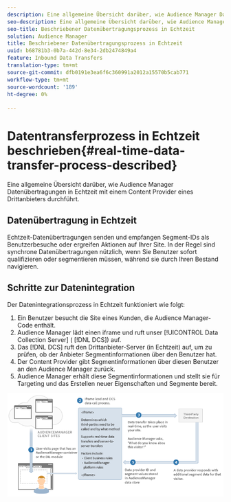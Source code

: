 ```yaml
---
description: Eine allgemeine Übersicht darüber, wie Audience Manager Datenübertragungen in Echtzeit mit einem Content Provider eines Drittanbieters durchführt.
seo-description: Eine allgemeine Übersicht darüber, wie Audience Manager Datenübertragungen in Echtzeit mit einem Content Provider eines Drittanbieters durchführt.
seo-title: Beschriebener Datenübertragungsprozess in Echtzeit
solution: Audience Manager
title: Beschriebener Datenübertragungsprozess in Echtzeit
uuid: b68781b3-0b7a-442d-8e34-2db2474849a4
feature: Inbound Data Transfers
translation-type: tm+mt
source-git-commit: dfb0191e3ea6f6c360991a2012a15570b5cab771
workflow-type: tm+mt
source-wordcount: '189'
ht-degree: 0%

---
```



# Datentransferprozess in Echtzeit beschrieben{#real-time-data-transfer-process-described}

Eine allgemeine Übersicht darüber, wie Audience Manager Datenübertragungen in Echtzeit mit einem Content Provider eines Drittanbieters durchführt.

<!-- real-time-data-transfer-explained.xml -->

## Datenübertragung in Echtzeit

Echtzeit-Datenübertragungen senden und empfangen Segment-IDs als Benutzerbesuche oder ergreifen Aktionen auf Ihrer Site. In der Regel sind synchrone Datenübertragungen nützlich, wenn Sie Benutzer sofort qualifizieren oder segmentieren müssen, während sie durch Ihren Bestand navigieren.

## Schritte zur Datenintegration

Der Datenintegrationsprozess in Echtzeit funktioniert wie folgt:

1. Ein Benutzer besucht die Site eines Kunden, die Audience Manager-Code enthält.
1. Audience Manager lädt einen iframe und ruft unser [!UICONTROL Data Collection Server] ( [!DNL DCS]) auf.
1. Das [!DNL DCS] ruft den Drittanbieter-Server (in Echtzeit) auf, um zu prüfen, ob der Anbieter Segmentinformationen über den Benutzer hat.
1. Der Content Provider gibt Segmentinformationen über diesen Benutzer an den Audience Manager zurück.
1. Audience Manager erhält diese Segmentinformationen und stellt sie für Targeting und das Erstellen neuer Eigenschaften und Segmente bereit.

![](assets/rt_reduce70.png)